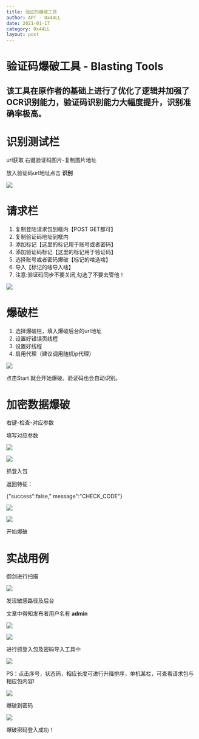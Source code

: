```yaml
---
title: 验证码爆破工具
author: APT - 0x44LL
date: 2021-01-17
category: 0x44LL
layout: post
---
```


# 验证码爆破工具 - Blasting Tools

## 该工具在原作者的基础上进行了优化了逻辑并加强了OCR识别能力，验证码识别能力大幅度提升，识别准确率极高。

# 识别测试栏

url获取 右键验证码图片-复制图片地址

放入验证码url地址点击 **识别**

![](/public/DocsPics/Blasting-tools/Blasting-tools1.png)

# 请求栏

1. 复制登陆请求包到框内【POST GET都可】
2. 复制验证码地址到框内
3. 添加标记【这里的标记用于账号或者密码】
4. 添加验证码标记【这里的标记用于验证码】
5. 选择账号或者密码爆破【标记的啥选啥】
6. 导入【标记的啥导入啥】
7. 注意:验证码同步不要关闭,勾选了不要去管他！

![](/public/DocsPics/Blasting-tools/Blasting-tools2.png)

# 爆破栏

1. 选择爆破栏，填入爆破后台的url地址
2. 设置好错误页线程
3. 设置好线程
4. 启用代理（建议调用随机ip代理）


![](/public/DocsPics/Blasting-tools/Blasting-tools3.png)

点击Start 就会开始爆破。验证码也会自动识别。

# 加密数据爆破

右键-检查-对应参数

填写对应参数

![](/public/DocsPics/Blasting-tools/Blasting-tools4.png)

![](/public/DocsPics/Blasting-tools/Blasting-tools5.png)

抓登入包

返回特征：

{&quot;success&quot;:false,&quot; message&quot;:&quot;CHECK\_CODE&quot;}

![](/public/DocsPics/Blasting-tools/Blasting-tools6.png)

![](/public/DocsPics/Blasting-tools/Blasting-tools7.png)

开始爆破

# 实战用例

御剑进行扫描

![](/public/DocsPics/Blasting-tools/Blasting-tools8.png)

发现敏感路径及后台

文章中得知发布者用户名有 **admin**

![](/public/DocsPics/Blasting-tools/Blasting-tools9.png)

![](/public/DocsPics/Blasting-tools/Blasting-tools10.png)

进行抓登入包及密码导入工具中

![](/public/DocsPics/Blasting-tools/Blasting-tools11.png)

PS：点击序号，状态码，相应长度可进行升降排序，单机某栏，可查看请求包与相应包内容!

![](/public/DocsPics/Blasting-tools/Blasting-tools12.png)

爆破到密码

![](/public/DocsPics/Blasting-tools/Blasting-tools13.png)

爆破密码登入成功！